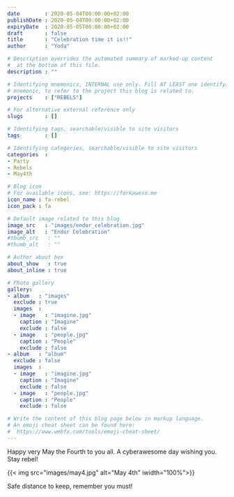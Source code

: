 ```yaml
---
date        : 2020-05-04T00:00:00+02:00
publishDate : 2020-05-04T00:00:00+02:00
expiryDate  : 2020-05-05T00:00:00+02:00
draft       : false
title       : "Celebration time it is!!"
author      : "Yoda"

# Description overrides the automated summary of marked-up content
#  at the bottom of this file.
description : ""

# Identifying mnemonics, INTERNAL use only. Fill AT LEAST one identifying
# mnemonic, to refer to the project this blog is related to.
projects    : ["REBELS"]

# For alternative external reference only
slugs       : []

# Identifying tags, searchable/visible to site visitors
tags        : []

# Identifying categories, searchable/visible to site visitors
categories  :
- Party
- Rebels
- May4th

# Blog icon
# For available icons, see: https://forkaweso.me
icon_name : fa-rebel
icon_pack : fa

# Default image related to this blog
image_src   : "images/endor_celebration.jpg"
image_alt   : "Endor Celebration"
#thumb_src   : ""
#thumb_alt   : ""

# Author about box
about_show   : true
about_inline : true

# Photo gallery
gallery:
- album   : "images"
  exclude : true
  images  :
  - image   : "imagine.jpg"
    caption : "Imagine"
    exclude : false
  - image   : "people.jpg"
    caption : "People"
    exclude : false
- album   : "album"
  exclude : false
  images  :
  - image   : "imagine.jpg"
    caption : "Imagine"
    exclude : false
  - image   : "people.jpg"
    caption : "People"
    exclude : false

# Write the content of this blog page below in markup language.
# An emoji cheat sheet can be found here:
#  https://www.webfx.com/tools/emoji-cheat-sheet/
---
```


Happy very May the Fourth to you all. A cyberawesome day wishing you. Stay rebel!

<!--more-->

{{< img src="images/may4.jpg" alt="May 4th" iwidth="100%">}}

Safe distance to keep, remember you must!
